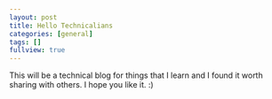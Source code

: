 ```yaml
---
layout: post
title: Hello Technicalians
categories: [general]
tags: []
fullview: true
---
```


This will be a technical blog for things that I learn and I found it worth sharing with others. I hope you like it. :)